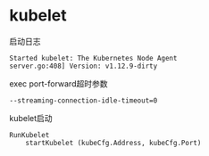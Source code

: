 # kubelet
启动日志
```
Started kubelet: The Kubernetes Node Agent
server.go:408] Version: v1.12.9-dirty
```

exec port-forward超时参数
```
--streaming-connection-idle-timeout=0
```

kubelet启动
```
RunKubelet
    startKubelet (kubeCfg.Address, kubeCfg.Port)
```
